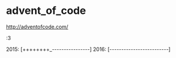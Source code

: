 # advent_of_code
http://adventofcode.com/

:3


2015: [++++++++_----------------]
2016: [-------------------------]
